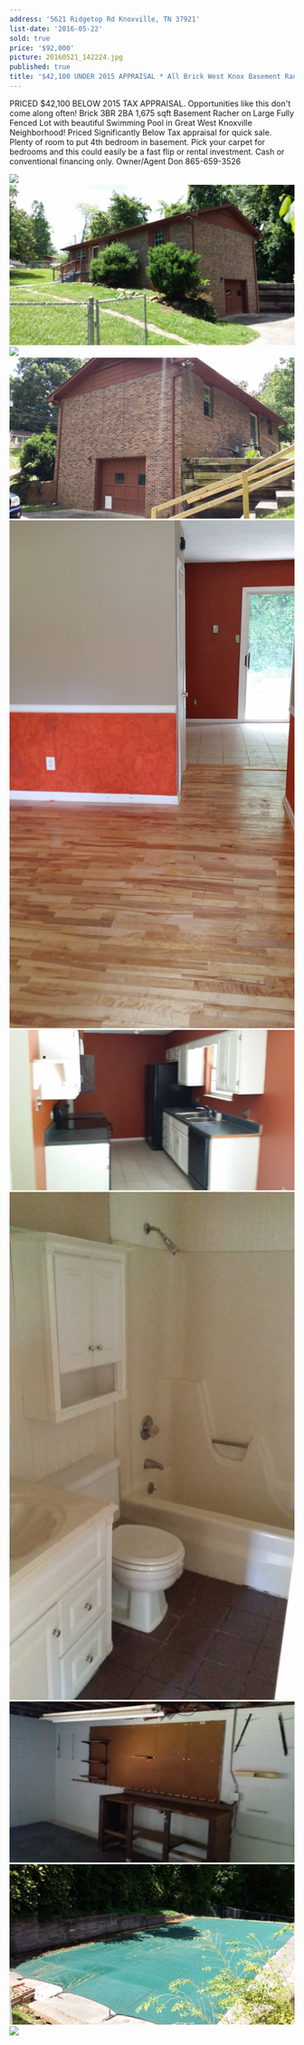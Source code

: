 ```yaml
---
address: '5621 Ridgetop Rd Knoxville, TN 37921'
list-date: '2016-05-22'
sold: true
price: '$92,000'
picture: 20160521_142224.jpg
published: true
title: '$42,100 UNDER 2015 APPRAISAL * All Brick West Knox Basement Rancher!'
---
```



PRICED $42,100 BELOW 2015 TAX APPRAISAL. Opportunities like this don't come along often! Brick 3BR 2BA 1,675 sqft Basement Racher on Large Fully Fenced Lot with beautiful Swimming Pool in Great West Knoxville Neighborhood! Priced Significantly Below Tax appraisal for quick sale. Plenty of room to put 4th bedroom in basement. Pick your carpet for bedrooms and this could easily be a fast flip or rental investment. Cash or conventional financing only. Owner/Agent Don 865-659-3526

![](/uploads/versions/20160521_142224---x----4128-2322x---.jpg)![](/uploads/versions/20160521_142520---x----4128-2322x---.jpg)![](/uploads/versions/20160521_142357---x----4128-2322x---.jpg)![](/uploads/versions/20160521_142448---x----4128-2322x---.jpg)![](/uploads/versions/20160521_141852---x----4128-2322x---.jpg)![](/uploads/versions/20160521_141635---x----4128-2322x---.jpg)![](/uploads/versions/20160521_142008---x----4128-2322x---.jpg)![](/uploads/versions/20160521_141435---x----4128-2322x---.jpg)![](/uploads/versions/20160521_142322---x----4128-2322x---.jpg)![](/uploads/versions/20160521_142232---x----4128-2322x---.jpg)